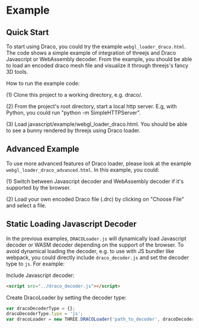 Example
===========

Quick Start
-----------
To start using Draco, you could try the example `webgl_loader_draco.html`.
The code shows a simple example of integration of threejs and Draco Javascript or WebAssembly decoder. From the example, you should be able to load an encoded draco mesh file and visualize it through threejs's fancy 3D tools.

How to run the example code:

(1) Clone this project to a working directory, e.g. draco/.

(2) From the project's root directory, start a local http server.
E.g, with Python, you could run "python -m SimpleHTTPServer".

(3) Load javascript/example/webgl_loader_draco.html. You should be able to see
a bunny rendered by threejs using Draco loader.

Advanced Example
---------------------
To use more advanced features of Draco loader, please look at the example `webgl_loader_draco_advanced.html`.
In this example, you could:

(1) Switch between Javascript decoder and WebAssembly decoder if it's supported by the browser.

(2) Load your own encoded Draco file (.drc) by clicking on "Choose File" and select a file.

Static Loading Javascript Decoder
---------------------------------

In the previous examples, `DRACOLoader.js` will dynamically load Javascript decoder or
WASM decoder depending on the support of the browser. To avoid dynamical loading the decoder, e.g. to use with JS bundler like webpack, you could directly include `draco_decoder.js` and set the decoder type to `js`. For example:

Include Javascript decoder:
~~~~~ html
<script src="../draco_decoder.js"></script>
~~~~~

Create DracoLoader by setting the decoder type:
~~~~~ js
var dracoDecoderType = {};
dracoDecoderType.type = 'js';
var dracoLoader = new THREE.DRACOLoader('path_to_decoder', dracoDecoderType);
~~~~~
